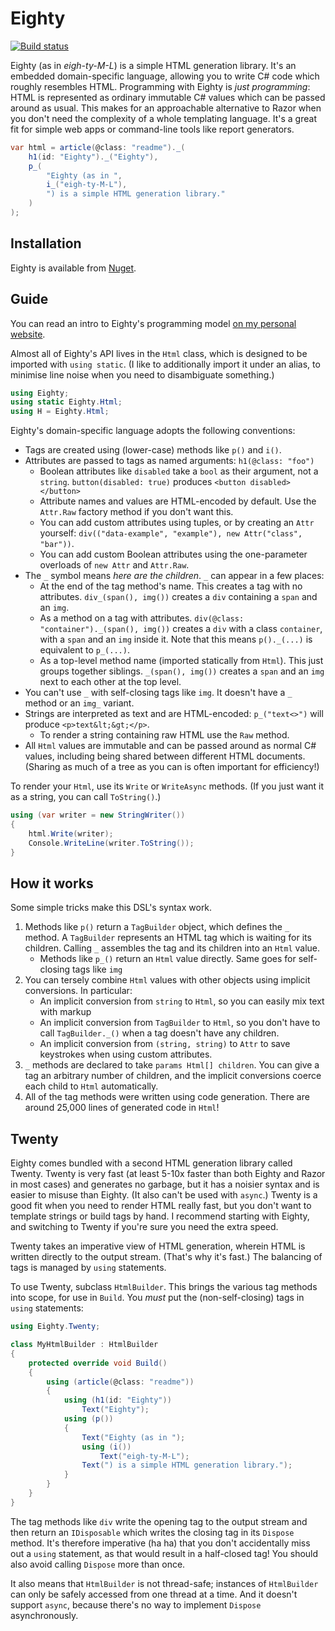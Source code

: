 Eighty
======

[![Build status](https://ci.appveyor.com/api/projects/status/2j85aw32h15tnthf?svg=true)](https://ci.appveyor.com/project/benjamin-hodgson/eighty)

Eighty (as in _eigh-ty-M-L_) is a simple HTML generation library. It's an embedded domain-specific language, allowing you to write C# code which roughly resembles HTML. Programming with Eighty is _just programming_: HTML is represented as ordinary immutable C# values which can be passed around as usual. This makes for an approachable alternative to Razor when you don't need the complexity of a whole templating language. It's a great fit for simple web apps or command-line tools like report generators.

```csharp
var html = article(@class: "readme")._(
    h1(id: "Eighty")._("Eighty"),
    p_(
        "Eighty (as in ",
        i_("eigh-ty-M-L"),
        ") is a simple HTML generation library."
    )
);
```

Installation
------------

Eighty is available from [Nuget](https://www.nuget.org/packages/Eighty).

Guide
-----

You can read an intro to Eighty's programming model [on my personal website](https://www.benjamin.pizza/posts/2018-03-10-eighty.html).

Almost all of Eighty's API lives in the `Html` class, which is designed to be imported with `using static`. (I like to additionally import it under an alias, to minimise line noise when you need to disambiguate something.)

```csharp
using Eighty;
using static Eighty.Html;
using H = Eighty.Html;
```

Eighty's domain-specific language adopts the following conventions:

* Tags are created using (lower-case) methods like `p()` and `i()`.
* Attributes are passed to tags as named arguments: `h1(@class: "foo")`
    * Boolean attributes like `disabled` take a `bool` as their argument, not a `string`. `button(disabled: true)` produces `<button disabled></button>`
    * Attribute names and values are HTML-encoded by default. Use the `Attr.Raw` factory method if you don't want this.
    * You can add custom attributes using tuples, or by creating an `Attr` yourself: `div(("data-example", "example"), new Attr("class", "bar"))`.
    * You can add custom Boolean attributes using the one-parameter overloads of `new Attr` and `Attr.Raw`.
* The `_` symbol means _here are the children_. `_` can appear in a few places:
    * At the end of the tag method's name. This creates a tag with no attributes. `div_(span(), img())` creates a `div` containing a `span` and an `img`.
    * As a method on a tag with attributes. `div(@class: "container")._(span(), img())` creates a `div` with a class `container`, with a `span` and an `img` inside it. Note that this means `p()._(...)` is equivalent to `p_(...)`.
    * As a top-level method name (imported statically from `Html`). This just groups together siblings. `_(span(), img())` creates a `span` and an `img` next to each other at the top level.
* You can't use `_` with self-closing tags like `img`. It doesn't have a `_` method or an `img_` variant.
* Strings are interpreted as text and are HTML-encoded: `p_("text<>")` will produce `<p>text&lt;&gt;</p>`.
    * To render a string containing raw HTML use the `Raw` method.
* All `Html` values are immutable and can be passed around as normal C# values, including being shared between different HTML documents. (Sharing as much of a tree as you can is often important for efficiency!)

To render your `Html`, use its `Write` or `WriteAsync` methods. (If you just want it as a string, you can call `ToString()`.)

```csharp
using (var writer = new StringWriter())
{
    html.Write(writer);
    Console.WriteLine(writer.ToString());
}
```


How it works
------------

Some simple tricks make this DSL's syntax work.

1. Methods like `p()` return a `TagBuilder` object, which defines the `_` method. A `TagBuilder` represents an HTML tag which is waiting for its children. Calling `_` assembles the tag and its children into an `Html` value.
    * Methods like `p_()` return an `Html` value directly. Same goes for self-closing tags like `img`
2. You can tersely combine `Html` values with other objects using implicit conversions. In particular:
    * An implicit conversion from `string` to `Html`, so you can easily mix text with markup
    * An implicit conversion from `TagBuilder` to `Html`, so you don't have to call `TagBuilder._()` when a tag doesn't have any children.
    * An implicit conversion from `(string, string)` to `Attr` to save keystrokes when using custom attributes.
3. `_` methods are declared to take `params Html[] children`. You can give a tag an arbitrary number of children, and the implicit conversions coerce each child to `Html` automatically.
4. All of the tag methods were written using code generation. There are around 25,000 lines of generated code in `Html`!


Twenty
------

Eighty comes bundled with a second HTML generation library called Twenty. Twenty is very fast (at least 5-10x faster than both Eighty and Razor in most cases) and generates no garbage, but it has a noisier syntax and is easier to misuse than Eighty. (It also can't be used with `async`.) Twenty is a good fit when you need to render HTML really fast, but you don't want to template strings or build tags by hand. I recommend starting with Eighty, and switching to Twenty if you're sure you need the extra speed.

Twenty takes an imperative view of HTML generation, wherein HTML is written directly to the output stream. (That's why it's fast.) The balancing of tags is managed by `using` statements.

To use Twenty, subclass `HtmlBuilder`. This brings the various tag methods into scope, for use in `Build`. You _must_ put the (non-self-closing) tags in `using` statements:

```csharp
using Eighty.Twenty;

class MyHtmlBuilder : HtmlBuilder
{
    protected override void Build()
    {
        using (article(@class: "readme"))
        {
            using (h1(id: "Eighty"))
                Text("Eighty");
            using (p())
            {
                Text("Eighty (as in ");
                using (i())
                    Text("eigh-ty-M-L");
                Text(") is a simple HTML generation library.");
            }
        }
    }
}
```

The tag methods like `div` write the opening tag to the output stream and then return an `IDisposable` which writes the closing tag in its `Dispose` method. It's therefore imperative (ha ha) that you don't accidentally miss out a `using` statement, as that would result in a half-closed tag! You should also avoid calling `Dispose` more than once.

It also means that `HtmlBuilder` is not thread-safe; instances of `HtmlBuilder` can only be safely accessed from one thread at a time. And it doesn't support `async`, because there's no way to implement `Dispose` asynchronously.
